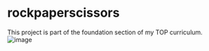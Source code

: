 # rockpaperscissors
This project is part of the foundation section of my TOP curriculum.
![image](https://user-images.githubusercontent.com/89992341/173430979-e5ae9ee9-19fa-4c10-96df-a575143b35ba.png)

